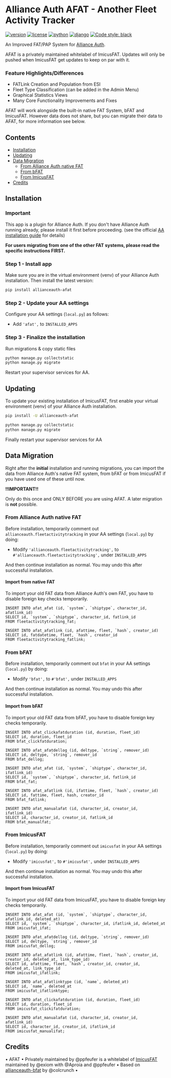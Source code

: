 # Alliance Auth AFAT - Another Fleet Activity Tracker

[![version](https://img.shields.io/pypi/v/allianceauth-afat?label=release)](https://pypi.org/project/allianceauth-imicusfat/)
[![license](https://img.shields.io/badge/license-GPLv3-green)](https://pypi.org/project/allianceauth-imicusfat/)
[![python](https://img.shields.io/pypi/pyversions/allianceauth-imicusfat)](https://pypi.org/project/allianceauth-imicusfat/)
[![django](https://img.shields.io/pypi/djversions/allianceauth-imicusfat?label=django)](https://pypi.org/project/allianceauth-imicusfat/)
[![Code style: black](https://img.shields.io/badge/code%20style-black-000000.svg)](http://black.readthedocs.io/en/latest/)

An Improved FAT/PAP System for [Alliance Auth](https://gitlab.com/allianceauth/allianceauth). 

AFAT is a privately maintained whitelabel of ImicusFAT. Updates will only be pushed when ImicusFAT get updates to keep on par with it.

### Feature Highlights/Differences
- FATLink Creation and Population from ESI
- Fleet Type Classification (can be added in the Admin Menu)
- Graphical Statistics Views
- Many Core Functionality Improvements and Fixes

AFAT will work alongside the built-in native FAT System, bFAT and ImicusFAT. However data does not share, but you can migrate their data to AFAT, for more information see below.

## Contents

- [Installation](#installation)
- [Updating](#updating)
- [Data Migration](#data-migration)
    - [From Alliance Auth native FAT](#from-alliance-auth-native-fat)
    - [From bFAT](#from-bfat)
    - [From ImicusFAT](#from-imicusfat)
- [Credits](#credits)

## Installation

### Important
This app is a plugin for Alliance Auth. If you don't have Alliance Auth running already, please install it first before proceeding. (see the official [AA installation guide](https://allianceauth.readthedocs.io/en/latest/installation/allianceauth.html) for details)

**For users migrating from one of the other FAT systems, please read the specific instructions FIRST.**

### Step 1 - Install app

Make sure you are in the virtual environment (venv) of your Alliance Auth installation. Then install the latest version:

```bash
pip install allianceauth-afat
```

### Step 2 - Update your AA settings

Configure your AA settings (`local.py`) as follows:

- Add `'afat',` to `INSTALLED_APPS`

### Step 3 - Finalize the installation

Run migrations & copy static files

```bash
python manage.py collectstatic
python manage.py migrate
```

Restart your supervisor services for AA.

## Updating

To update your existing installation of ImicusFAT, first enable your virtual environment (venv) of your Alliance Auth installation.

```bash
pip install -U allianceauth-afat

python manage.py collectstatic
python manage.py migrate
```

Finally restart your supervisor services for AA

## Data Migration

Right after the **initial** installation and running migrations, you can import the data from Alliance Auth's native FAT system, from bFAT or from ImicusFAT if you have used one of these until now.

**!!IMPORTANT!!**

Only do this once and ONLY BEFORE you are using AFAT. A later migration is **not** possible.

### From Alliance Auth native FAT

Before installation, temporarily comment out `allianceauth.fleetactivitytracking` in your AA settings (`local.py`) by doing:

- Modify `'allianceauth.fleetactivitytracking',` to `#'allianceauth.fleetactivitytracking',` under `INSTALLED_APPS`

And then continue installation as normal. You may undo this after successful installation.

#### Import from native FAT

To import your old FAT data from Alliance Auth's own FAT, you have to disable foreign key checks temporarily.


```
INSERT INTO afat_afat (id, `system`, `shiptype`, character_id, afatlink_id) 
SELECT id, `system`, `shiptype`, character_id, fatlink_id 
FROM fleetactivitytracking_fat;

INSERT INTO afat_afatlink (id, afattime, fleet, `hash`, creator_id) 
SELECT id, fatdatetime, fleet, `hash`, creator_id 
FROM fleetactivitytracking_fatlink;
```

### From bFAT

Before installation, temporarily comment out `bfat` in your AA settings (`local.py`) by doing:

- Modify `'bfat',` to `#'bfat',` under `INSTALLED_APPS`

And then continue installation as normal. You may undo this after successful installation.

#### Import from bFAT

To import your old FAT data from bFAT, you have to disable foreign key checks temporarily.

```
INSERT INTO afat_clickafatduration (id, duration, fleet_id)
SELECT id, duration, fleet_id
FROM bfat_clickfatduration;

INSERT INTO afat_afatdellog (id, deltype, `string`, remover_id)
SELECT id, deltype, `string`, remover_id
FROM bfat_dellog;

INSERT INTO afat_afat (id, `system`, `shiptype`, character_id, ifatlink_id)
SELECT id, `system`, `shiptype`, character_id, fatlink_id
FROM bfat_fat;

INSERT INTO afat_afatlink (id, ifattime, fleet, `hash`, creator_id)
SELECT id, fattime, fleet, hash, creator_id 
FROM bfat_fatlink;

INSERT INTO afat_manualafat (id, character_id, creator_id, ifatlink_id)
SELECT id, character_id, creator_id, fatlink_id
FROM bfat_manualfat;
```

### From ImicusFAT

Before installation, temporarily comment out `imicusfat` in your AA settings (`local.py`) by doing:

- Modify `'imicusfat',` to `#'imicusfat',` under `INSTALLED_APPS`

And then continue installation as normal. You may undo this after successful installation.

#### Import from ImicusFAT

To import your old FAT data from ImicusFAT, you have to disable foreign key checks temporarily.

```
INSERT INTO afat_afat (id, `system`, `shiptype`, character_id, afatlink_id, deleted_at)
SELECT id, `system`, `shiptype`, character_id, ifatlink_id, deleted_at
FROM imicusfat_ifat;

INSERT INTO afat_afatdellog (id, deltype, `string`, remover_id)
SELECT id, deltype, `string`, remover_id
FROM imicusfat_dellog;

INSERT INTO afat_afatlink (id, afattime, fleet, `hash`, creator_id, creator_id, deleted_at, link_type_id)
SELECT id, afattime, fleet, `hash`, creator_id, creator_id, deleted_at, link_type_id
FROM imicusfat_ifatlink;

INSERT INTO afat_afatlinktype (id, `name`, deleted_at)
SELECT id, `name`, deleted_at
FROM imicusfat_ifatlinktype;

INSERT INTO afat_clickafatduration (id, duration, fleet_id)
SELECT id, duration, fleet_id
FROM imicusfat_clickifatduration;

INSERT INTO afat_manualafat (id, character_id, creator_id, afatlink_id)
SELECT id, character_id, creator_id, ifatlink_id
FROM imicusfat_manualifat;
```

## Credits
• AFAT • Privately maintained by @ppfeufer is a whitelabel of [ImicusFAT](https://gitlab.com/evictus.iou/allianceauth-imicusfat) maintained by @exiom with @Aproia and @ppfeufer • Based on [allianceauth-bfat](https://gitlab.com/colcrunch/allianceauth-bfat) by @colcrunch •
